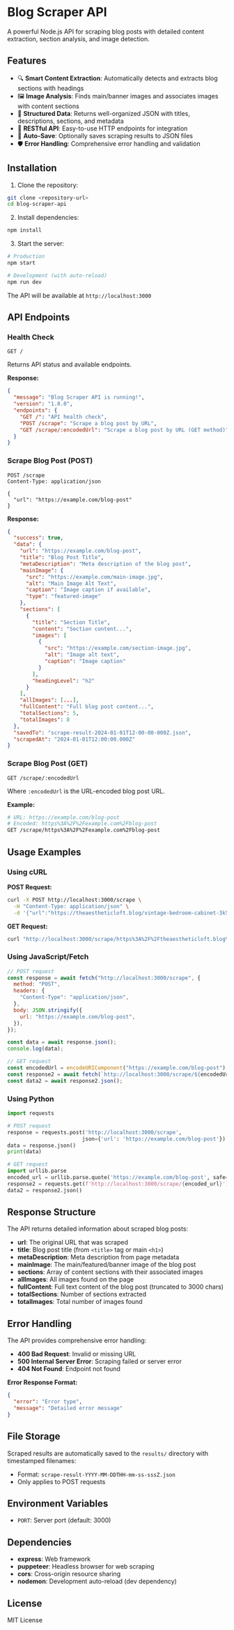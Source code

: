 # Blog Scraper API

A powerful Node.js API for scraping blog posts with detailed content extraction, section analysis, and image detection.

## Features

- 🔍 **Smart Content Extraction**: Automatically detects and extracts blog sections with headings
- 🖼️ **Image Analysis**: Finds main/banner images and associates images with content sections
- 📝 **Structured Data**: Returns well-organized JSON with titles, descriptions, sections, and metadata
- 🚀 **RESTful API**: Easy-to-use HTTP endpoints for integration
- 💾 **Auto-Save**: Optionally saves scraping results to JSON files
- 🛡️ **Error Handling**: Comprehensive error handling and validation

## Installation

1. Clone the repository:

```bash
git clone <repository-url>
cd blog-scraper-api
```

2. Install dependencies:

```bash
npm install
```

3. Start the server:

```bash
# Production
npm start

# Development (with auto-reload)
npm run dev
```

The API will be available at `http://localhost:3000`

## API Endpoints

### Health Check

```
GET /
```

Returns API status and available endpoints.

**Response:**

```json
{
  "message": "Blog Scraper API is running!",
  "version": "1.0.0",
  "endpoints": {
    "GET /": "API health check",
    "POST /scrape": "Scrape a blog post by URL",
    "GET /scrape/:encodedUrl": "Scrape a blog post by URL (GET method)"
  }
}
```

### Scrape Blog Post (POST)

```
POST /scrape
Content-Type: application/json

{
  "url": "https://example.com/blog-post"
}
```

**Response:**

```json
{
  "success": true,
  "data": {
    "url": "https://example.com/blog-post",
    "title": "Blog Post Title",
    "metaDescription": "Meta description of the blog post",
    "mainImage": {
      "src": "https://example.com/main-image.jpg",
      "alt": "Main Image Alt Text",
      "caption": "Image caption if available",
      "type": "featured-image"
    },
    "sections": [
      {
        "title": "Section Title",
        "content": "Section content...",
        "images": [
          {
            "src": "https://example.com/section-image.jpg",
            "alt": "Image alt text",
            "caption": "Image caption"
          }
        ],
        "headingLevel": "h2"
      }
    ],
    "allImages": [...],
    "fullContent": "Full blog post content...",
    "totalSections": 5,
    "totalImages": 8
  },
  "savedTo": "scrape-result-2024-01-01T12-00-00-000Z.json",
  "scrapedAt": "2024-01-01T12:00:00.000Z"
}
```

### Scrape Blog Post (GET)

```
GET /scrape/:encodedUrl
```

Where `:encodedUrl` is the URL-encoded blog post URL.

**Example:**

```bash
# URL: https://example.com/blog-post
# Encoded: https%3A%2F%2Fexample.com%2Fblog-post
GET /scrape/https%3A%2F%2Fexample.com%2Fblog-post
```

## Usage Examples

### Using cURL

**POST Request:**

```bash
curl -X POST http://localhost:3000/scrape \
  -H "Content-Type: application/json" \
  -d '{"url":"https://theaestheticloft.blog/vintage-bedroom-cabinet-3k5zj8xq2a/"}'
```

**GET Request:**

```bash
curl "http://localhost:3000/scrape/https%3A%2F%2Ftheaestheticloft.blog%2Fvintage-bedroom-cabinet-3k5zj8xq2a%2F"
```

### Using JavaScript/Fetch

```javascript
// POST request
const response = await fetch("http://localhost:3000/scrape", {
  method: "POST",
  headers: {
    "Content-Type": "application/json",
  },
  body: JSON.stringify({
    url: "https://example.com/blog-post",
  }),
});

const data = await response.json();
console.log(data);

// GET request
const encodedUrl = encodeURIComponent("https://example.com/blog-post");
const response2 = await fetch(`http://localhost:3000/scrape/${encodedUrl}`);
const data2 = await response2.json();
```

### Using Python

```python
import requests

# POST request
response = requests.post('http://localhost:3000/scrape',
                        json={'url': 'https://example.com/blog-post'})
data = response.json()
print(data)

# GET request
import urllib.parse
encoded_url = urllib.parse.quote('https://example.com/blog-post', safe='')
response2 = requests.get(f'http://localhost:3000/scrape/{encoded_url}')
data2 = response2.json()
```

## Response Structure

The API returns detailed information about scraped blog posts:

- **url**: The original URL that was scraped
- **title**: Blog post title (from `<title>` tag or main `<h1>`)
- **metaDescription**: Meta description from page metadata
- **mainImage**: The main/featured/banner image of the blog post
- **sections**: Array of content sections with their associated images
- **allImages**: All images found on the page
- **fullContent**: Full text content of the blog post (truncated to 3000 chars)
- **totalSections**: Number of sections extracted
- **totalImages**: Total number of images found

## Error Handling

The API provides comprehensive error handling:

- **400 Bad Request**: Invalid or missing URL
- **500 Internal Server Error**: Scraping failed or server error
- **404 Not Found**: Endpoint not found

**Error Response Format:**

```json
{
  "error": "Error type",
  "message": "Detailed error message"
}
```

## File Storage

Scraped results are automatically saved to the `results/` directory with timestamped filenames:

- Format: `scrape-result-YYYY-MM-DDTHH-mm-ss-sssZ.json`
- Only applies to POST requests

## Environment Variables

- `PORT`: Server port (default: 3000)

## Dependencies

- **express**: Web framework
- **puppeteer**: Headless browser for web scraping
- **cors**: Cross-origin resource sharing
- **nodemon**: Development auto-reload (dev dependency)

## License

MIT License
